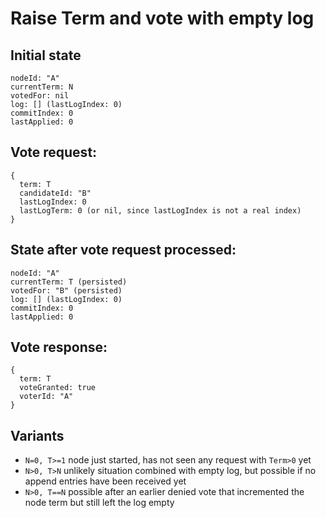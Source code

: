 # Raise Term and vote with empty log


## Initial state
```
nodeId: "A"
currentTerm: N
votedFor: nil
log: [] (lastLogIndex: 0)
commitIndex: 0
lastApplied: 0
```

## Vote request:
```
{
  term: T
  candidateId: "B"
  lastLogIndex: 0
  lastLogTerm: 0 (or nil, since lastLogIndex is not a real index)
}
```

## State after vote request processed:
```
nodeId: "A"
currentTerm: T (persisted)
votedFor: "B" (persisted)
log: [] (lastLogIndex: 0)
commitIndex: 0
lastApplied: 0
```

## Vote response:
```
{
  term: T
  voteGranted: true
  voterId: "A"
}
```




## Variants
 - `N=0, T>=1` node just started, has not seen any request with `Term>0` yet
 - `N>0, T>N` unlikely situation combined with empty log, but possible if no append entries have been received yet
 - `N>0, T==N` possible after an earlier denied vote that incremented the node term but still left the log empty

